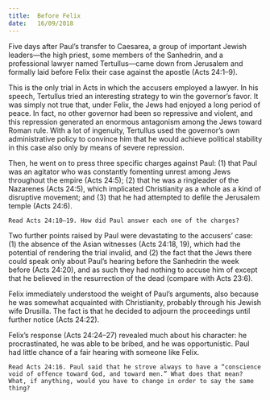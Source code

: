 ```yaml
---
title:  Before Felix
date:   16/09/2018
---
```


Five days after Paul’s transfer to Caesarea, a group of important Jewish leaders—the high priest, some members of the Sanhedrin, and a professional lawyer named Tertullus—came down from Jerusalem and formally laid before Felix their case against the apostle (Acts 24:1–9).

This is the only trial in Acts in which the accusers employed a lawyer. In his speech, Tertullus tried an interesting strategy to win the governor’s favor. It was simply not true that, under Felix, the Jews had enjoyed a long period of peace. In fact, no other governor had been so repressive and violent, and this repression generated an enormous antagonism among the Jews toward Roman rule. With a lot of ingenuity, Tertullus used the governor’s own administrative policy to convince him that he would achieve political stability in this case also only by means of severe repression.

Then, he went on to press three specific charges against Paul: (1) that Paul was an agitator who was constantly fomenting unrest among Jews throughout the empire (Acts 24:5); (2) that he was a ringleader of the Nazarenes (Acts 24:5), which implicated Christianity as a whole as a kind of disruptive movement; and (3) that he had attempted to defile the Jerusalem temple (Acts 24:6).

`Read Acts 24:10–19. How did Paul answer each one of the charges?`

Two further points raised by Paul were devastating to the accusers’ case: (1) the absence of the Asian witnesses (Acts 24:18, 19), which had the potential of rendering the trial invalid, and (2) the fact that the Jews there could speak only about Paul’s hearing before the Sanhedrin the week before (Acts 24:20), and as such they had nothing to accuse him of except that he believed in the resurrection of the dead (compare with Acts 23:6).

Felix immediately understood the weight of Paul’s arguments, also because he was somewhat acquainted with Christianity, probably through his Jewish wife Drusilla. The fact is that he decided to adjourn the proceedings until further notice (Acts 24:22).

Felix’s response (Acts 24:24–27) revealed much about his character:	he procrastinated, he was able to be bribed, and he was opportunistic. Paul had little chance of a fair hearing with someone like Felix.

`Read Acts 24:16. Paul said that he strove always to have a “conscience void of offence toward God, and toward men.” What does that mean? What, if anything, would you have to change in order to say the same thing?`